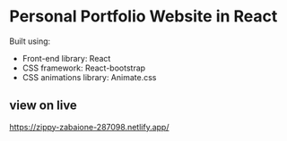 # Personal Portfolio Website in React

Built using:

- Front-end library: React
- CSS framework: React-bootstrap
- CSS animations library: Animate.css

## view on live

https://zippy-zabaione-287098.netlify.app/
